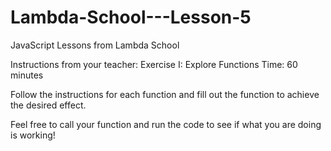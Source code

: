 # Lambda-School---Lesson-5
JavaScript Lessons from Lambda School

Instructions from your teacher:
Exercise I: Explore Functions
Time: 60 minutes

Follow the instructions for each function and fill out the function to achieve the desired effect.

Feel free to call your function and run the code to see if what you are doing is working!
